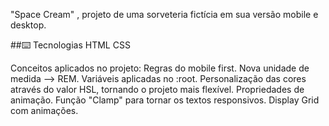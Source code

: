 "Space Cream" , projeto de uma sorveteria fictícia em sua versão mobile e desktop.

##⌨️ Tecnologias
HTML
CSS

Conceitos aplicados no projeto:
Regras do mobile first.
Nova unidade de medida --> REM.
Variáveis aplicadas no :root.
Personalização das cores através do valor HSL, tornando o projeto mais flexível.
Propriedades de animação.
Função "Clamp" para tornar os textos responsivos.
Display Grid com animações.
